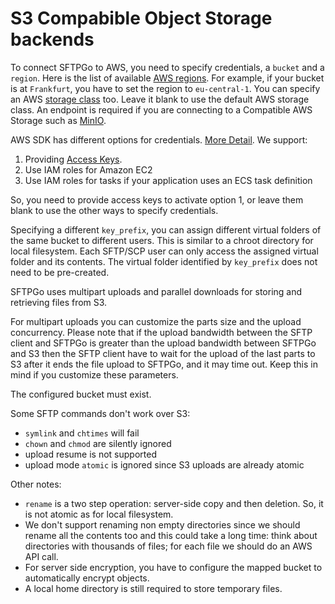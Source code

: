 # S3 Compabible Object Storage backends

To connect SFTPGo to AWS, you need to specify credentials, a `bucket` and a `region`. Here is the list of available [AWS regions](https://docs.aws.amazon.com/AWSEC2/latest/UserGuide/using-regions-availability-zones.html#concepts-available-regions). For example, if your bucket is at `Frankfurt`, you have to set the region to `eu-central-1`. You can specify an AWS [storage class](https://docs.aws.amazon.com/AmazonS3/latest/dev/storage-class-intro.html) too. Leave it blank to use the default AWS storage class. An endpoint is required if you are connecting to a Compatible AWS Storage such as [MinIO](https://min.io/).

AWS SDK has different options for credentials. [More Detail](https://docs.aws.amazon.com/sdk-for-go/v1/developer-guide/configuring-sdk.html). We support:
1. Providing [Access Keys](https://docs.aws.amazon.com/general/latest/gr/aws-sec-cred-types.html#access-keys-and-secret-access-keys).
2. Use IAM roles for Amazon EC2
3. Use IAM roles for tasks if your application uses an ECS task definition

So, you need to provide access keys to activate option 1, or leave them blank to use the other ways to specify credentials.

Specifying a different `key_prefix`, you can assign different virtual folders of the same bucket to different users. This is similar to a chroot directory for local filesystem. Each SFTP/SCP user can only access the assigned virtual folder and its contents. The virtual folder identified by `key_prefix` does not need to be pre-created.

SFTPGo uses multipart uploads and parallel downloads for storing and retrieving files from S3.

For multipart uploads you can customize the parts size and the upload concurrency. Please note that if the upload bandwidth between the SFTP client and SFTPGo is greater than the upload bandwidth between SFTPGo and S3 then the SFTP client have to wait for the upload of the last parts to S3 after it ends the file upload to SFTPGo, and it may time out. Keep this in mind if you customize these parameters.

The configured bucket must exist.

Some SFTP commands don't work over S3:

- `symlink` and `chtimes` will fail
- `chown` and `chmod` are silently ignored
- upload resume is not supported
- upload mode `atomic` is ignored since S3 uploads are already atomic

Other notes:

- `rename` is a two step operation: server-side copy and then deletion. So, it is not atomic as for local filesystem.
- We don't support renaming non empty directories since we should rename all the contents too and this could take a long time: think about directories with thousands of files; for each file we should do an AWS API call.
- For server side encryption, you have to configure the mapped bucket to automatically encrypt objects.
- A local home directory is still required to store temporary files.
